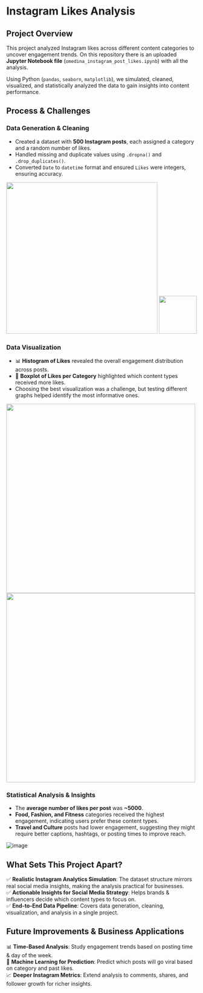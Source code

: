 # Instagram Likes Analysis

## Project Overview
This project analyzed Instagram likes across different content categories to uncover engagement trends. On this repository there is an uploaded **Jupyter Notebook file** (`omedina_instagram_post_likes.ipynb`) with all the analysis. 

Using Python (`pandas`, `seaborn`, `matplotlib`), we simulated, cleaned, visualized, and statistically analyzed the data to gain insights into content performance.

## Process & Challenges

### Data Generation & Cleaning
- Created a dataset with **500 Instagram posts**, each assigned a category and a random number of likes.
- Handled missing and duplicate values using `.dropna()` and `.drop_duplicates()`.
- Converted `Date` to `datetime` format and ensured `Likes` were integers, ensuring accuracy.
  
<img src="https://github.com/user-attachments/assets/3d03540f-c9d7-4b3c-928f-fc7f102d9a81" width="400">
<img src="https://github.com/user-attachments/assets/d7520f4c-d44b-439a-86b9-8144526e6e2f" width="100">
  
### Data Visualization
- 📊 **Histogram of Likes** revealed the overall engagement distribution across posts.
- 📌 **Boxplot of Likes per Category** highlighted which content types received more likes.
- Choosing the best visualization was a challenge, but testing different graphs helped identify the most informative ones.

<img src="https://github.com/user-attachments/assets/6a561ed3-e580-4344-8912-0ea62f03da49" width="500">
<img src="https://github.com/user-attachments/assets/70cb0073-15a8-4e28-a785-b7d310d0373c" width="500">

### Statistical Analysis & Insights
- The **average number of likes per post** was **~5000**.
- **Food, Fashion, and Fitness** categories received the highest engagement, indicating users prefer these content types.
- **Travel and Culture** posts had lower engagement, suggesting they might require better captions, hashtags, or posting times to improve reach.

![image](https://github.com/user-attachments/assets/73c40af6-b891-43bc-9c22-8b0ce7e1e2e2)


## What Sets This Project Apart?
✅ **Realistic Instagram Analytics Simulation**: The dataset structure mirrors real social media insights, making the analysis practical for businesses.  
✅ **Actionable Insights for Social Media Strategy**: Helps brands & influencers decide which content types to focus on.  
✅ **End-to-End Data Pipeline**: Covers data generation, cleaning, visualization, and analysis in a single project.  

## Future Improvements & Business Applications
📊 **Time-Based Analysis**: Study engagement trends based on posting time & day of the week.  
🤖 **Machine Learning for Prediction**: Predict which posts will go viral based on category and past likes.  
📈 **Deeper Instagram Metrics**: Extend analysis to comments, shares, and follower growth for richer insights.  
